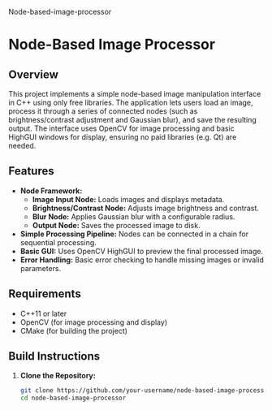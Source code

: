 Node-based-image-processor
# Node-Based Image Processor

## Overview 

This project implements a simple node-based image manipulation interface in C++ using only free libraries. The application lets users load an image, process it through a series of connected nodes (such as brightness/contrast adjustment and Gaussian blur), and save the resulting output. The interface uses OpenCV for image processing and basic HighGUI windows for display, ensuring no paid libraries (e.g. Qt) are needed.

## Features

- **Node Framework:** 
  - **Image Input Node:** Loads images and displays metadata.
  - **Brightness/Contrast Node:** Adjusts image brightness and contrast.
  - **Blur Node:** Applies Gaussian blur with a configurable radius.
  - **Output Node:** Saves the processed image to disk.
- **Simple Processing Pipeline:** Nodes can be connected in a chain for sequential processing.
- **Basic GUI:** Uses OpenCV HighGUI to preview the final processed image.
- **Error Handling:** Basic error checking to handle missing images or invalid parameters.

## Requirements

- C++11 or later
- OpenCV (for image processing and display)
- CMake (for building the project)

## Build Instructions

1. **Clone the Repository:**
   ```bash
   git clone https://github.com/your-username/node-based-image-processor.git
   cd node-based-image-processor
